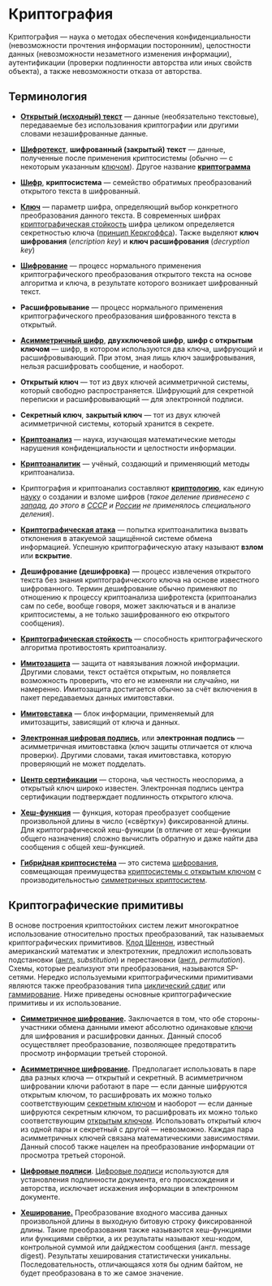# Криптография

Криптогра́фия — наука о методах обеспечения конфиденциальности (невозможности прочтения информации посторонним), целостности данных (невозможности незаметного изменения информации), аутентификации (проверки подлинности авторства или иных свойств объекта), а также невозможности отказа от авторства.

## Терминология

- **[Открытый (исходный) текст](https://ru.wikipedia.org/wiki/Открытый_текст)** — данные (необязательно текстовые), передаваемые без использования криптографии или другими словами незашифрованные данные.
- **[Шифротекст](https://ru.wikipedia.org/wiki/Шифротекст)**, **шифрованный (закрытый) текст** — данные, полученные после применения криптосистемы (обычно — с некоторым указанным [ключом](https://ru.wikipedia.org/wiki/Ключ_(криптография))). Другое название **[криптограмма](https://ru.wikipedia.org/wiki/Криптограмма)**
- **[Шифр](https://ru.wikipedia.org/wiki/Шифр)**, **криптосистема** — семейство обратимых преобразований открытого текста в шифрованный.
- **[Ключ](https://ru.wikipedia.org/wiki/Ключ_(криптография))** — параметр шифра, определяющий выбор конкретного преобразования данного текста. В современных шифрах [криптографическая стойкость](https://ru.wikipedia.org/wiki/Криптографическая_стойкость) шифра целиком определяется секретностью ключа ([принцип Керкгоффса](https://ru.wikipedia.org/wiki/Принцип_Керкгоффса)). Также выделяют **ключ шифрования** (*encription key*) и **ключ расшифрования** (*decryption key*)
- **[Шифрование](https://ru.wikipedia.org/wiki/Шифрование)** — процесс нормального применения криптографического преобразования открытого текста на основе алгоритма и ключа, в результате которого возникает шифрованный текст.
- **Расшифровывание** — процесс нормального применения криптографического преобразования шифрованного текста в открытый.
- **[Асимметричный шифр](https://ru.wikipedia.org/wiki/Асимметричный_шифр)**, **двухключевой шифр**, **шифр с открытым ключом** — шифр, в котором используются два ключа, шифрующий и расшифровывающий. При этом, зная лишь ключ зашифровывания, нельзя расшифровать сообщение, и наоборот.
- **Открытый ключ** — тот из двух ключей асимметричной системы, который свободно распространяется. Шифрующий для секретной переписки и расшифровывающий — для электронной подписи.
- **Секретный ключ**, **закрытый ключ** — тот из двух ключей асимметричной системы, который хранится в секрете.

- **[Криптоанализ](https://ru.wikipedia.org/wiki/Криптоанализ)** — наука, изучающая математические методы нарушения конфиденциальности и целостности информации.
- **[Криптоаналитик](https://ru.wikipedia.org/wiki/Криптоаналитик)** — учёный, создающий и применяющий методы криптоанализа.
- Криптография и криптоанализ составляют **[криптологию](https://ru.wikipedia.org/wiki/Криптология)**, как единую [науку](https://ru.wikipedia.org/wiki/Наука) о создании и взломе шифров (*такое деление привнесено с [запада](https://ru.wikipedia.org/wiki/Западная_цивилизация), до этого в [СССР](https://ru.wikipedia.org/wiki/СССР) и [России](https://ru.wikipedia.org/wiki/Россия) не применялось специального деления*).
- **[Криптографическая атака](https://ru.wikipedia.org/wiki/Криптографическая_атака)** — попытка криптоаналитика вызвать отклонения в атакуемой защищённой системе обмена информацией. Успешную криптографическую атаку называют **взлом** или **вскрытие**.
- **Дешифрование (дешифровка)** — процесс извлечения открытого текста без знания криптографического ключа на основе известного шифрованного. Термин дешифрование обычно применяют по отношению к процессу криптоанализа шифротекста (криптоанализ сам по себе, вообще говоря, может заключаться и в анализе криптосистемы, а не только зашифрованного ею открытого сообщения).
- **[Криптографическая стойкость](https://ru.wikipedia.org/wiki/Криптографическая_стойкость)** — способность криптографического алгоритма противостоять криптоанализу.

- **[Имитозащита](https://ru.wikipedia.org/wiki/Имитозащита)** — защита от навязывания ложной информации. Другими словами, текст остаётся открытым, но появляется возможность проверить, что его не изменяли ни случайно, ни намеренно. Имитозащита достигается обычно за счёт включения в пакет передаваемых данных имитовставки.
- **[Имитовставка](https://ru.wikipedia.org/wiki/Имитовставка)** — блок информации, применяемый для имитозащиты, зависящий от ключа и данных.
- **[Электронная цифровая подпись](https://ru.wikipedia.org/wiki/Электронная_цифровая_подпись)**, или **электронная подпись** — асимметричная имитовставка (ключ защиты отличается от ключа проверки). Другими словами, такая имитовставка, которую проверяющий не может подделать.
- **[Центр сертификации](https://ru.wikipedia.org/wiki/Центр_сертификации)** — сторона, чья честность неоспорима, а открытый ключ широко известен. Электронная подпись центра сертификации подтверждает подлинность открытого ключа.

- **[Хеш-функция](https://ru.wikipedia.org/wiki/Хеш-функция)** — функция, которая преобразует сообщение произвольной длины в число («свёртку») фиксированной длины. Для криптографической хеш-функции (в отличие от хеш-функции общего назначения) сложно вычислить обратную и даже найти два сообщения с общей хеш-функцией.
- [**Гибри́дная криптосисте́ма**](https://ru.wikipedia.org/wiki/Гибридная_криптосистема) — это система [шифрования](https://ru.wikipedia.org/wiki/Шифрование), совмещающая преимущества [криптосистемы с открытым ключом](https://ru.wikipedia.org/wiki/Криптографическая_система_с_открытым_ключом) с производительностью [симметричных криптосистем](https://ru.wikipedia.org/wiki/Симметричные_криптосистемы).

## Криптографические примитивы

В основе построения криптостойких систем лежит многократное использование относительно простых преобразований, так называемых криптографических примитивов. [Клод Шеннон](https://ru.wikipedia.org/wiki/Клод_Шеннон), известный американский математик и электротехник, предложил использовать подстановки ([англ.](https://ru.wikipedia.org/wiki/Английский_язык) *substitution*) и перестановки ([англ.](https://ru.wikipedia.org/wiki/Английский_язык) *permutation*). Схемы, которые реализуют эти преобразования, называются SP-сетями. Нередко используемыми криптографическими примитивами являются также преобразования типа [циклический сдвиг](https://ru.wikipedia.org/wiki/Циклический_сдвиг) или [гаммирование](https://ru.wikipedia.org/wiki/Гаммирование). Ниже приведены основные криптографические примитивы и их использование.

- **[Симметричное шифрование](https://ru.wikipedia.org/wiki/Симметричное_шифрование).** Заключается в том, что обе стороны-участники обмена данными имеют абсолютно одинаковые [ключи](https://ru.wikipedia.org/wiki/Ключи) для шифрования и расшифровки данных. Данный способ осуществляет преобразование, позволяющее предотвратить просмотр информации третьей стороной.

- **[Асимметричное шифрование](https://ru.wikipedia.org/wiki/Асимметричное_шифрование).** Предполагает использовать в паре два разных ключа — открытый и секретный. В асимметричном шифровании ключи работают в паре — если данные шифруются открытым ключом, то расшифровать их можно только соответствующим [секретным ключом](https://ru.wikipedia.org/wiki/Секретный_ключ) и наоборот — если данные шифруются секретным ключом, то расшифровать их можно только соответствующим [открытым ключом](https://ru.wikipedia.org/wiki/Открытый_ключ). Использовать открытый ключ из одной пары и секретный с другой — невозможно. Каждая пара асимметричных ключей связана математическими зависимостями. Данный способ также нацелен на преобразование информации от просмотра третьей стороной.

- **[Цифровые подписи](https://ru.wikipedia.org/wiki/Цифровая_подпись)**. [Цифровые подписи](https://ru.wikipedia.org/wiki/Цифровая_подпись) используются для установления подлинности документа, его происхождения и авторства, исключает искажения информации в электронном документе.

- **[Хеширование.](https://ru.wikipedia.org/wiki/Хеширование)** Преобразование входного массива данных произвольной длины в выходную битовую строку фиксированной длины. Такие преобразования также называются хеш-функциями или функциями свёртки, а их результаты называют хеш-кодом, контрольной суммой или дайджестом сообщения (англ. message digest). Результаты хеширования статистически уникальны. Последовательность, отличающаяся хотя бы одним байтом, не будет преобразована в то же самое значение.